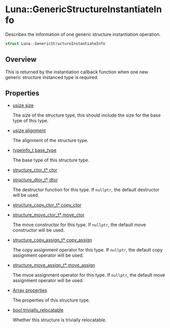 # Luna::GenericStructureInstantiateInfo
Describes the information of one generic structure instantiation operation. 

```c++
struct Luna::GenericStructureInstantiateInfo
```

## Overview
This is returned by the instantiation callback function when one new generic structure instanced type is required. 

## Properties
* [usize size](struct_luna_1_1_generic_structure_instantiate_info_1a59f6400efda18d25d7b3cf3c2e7a3d3d.md)

    The size of the structure type, this should include the size for the base type of this type. 

* [usize alignment](struct_luna_1_1_generic_structure_instantiate_info_1a84c18f6f6874b7f530f0c3ffe156e3fb.md)

    The alignment of the structure type. 

* [typeinfo_t base_type](struct_luna_1_1_generic_structure_instantiate_info_1a04e4a2d458c31f2a64e8669d8568ead9.md)

    The base type of this structure type. 

* [structure_ctor_t* ctor](struct_luna_1_1_generic_structure_instantiate_info_1a8b562d2692e5808232b9a65c240e6103.md)
* [structure_dtor_t* dtor](struct_luna_1_1_generic_structure_instantiate_info_1aa498db50ab9c3d7f9f84c97b8c24ac63.md)

    The destructor function for this type. If `nullptr`, the default destructor will be used. 

* [structure_copy_ctor_t* copy_ctor](struct_luna_1_1_generic_structure_instantiate_info_1abf45ac6225b448e989e041b420830949.md)
* [structure_move_ctor_t* move_ctor](struct_luna_1_1_generic_structure_instantiate_info_1a66e83256edf26122efc9735284bf5573.md)

    The move constructor for this type. If `nullptr`, the default move constructor will be used. 

* [structure_copy_assign_t* copy_assign](struct_luna_1_1_generic_structure_instantiate_info_1a7daacf4ed7ed76c8c18eb17f3ff4b1ed.md)

    The copy assignment operator for this type. If `nullptr`, the default copy assignment operator will be used. 

* [structure_move_assign_t* move_assign](struct_luna_1_1_generic_structure_instantiate_info_1a49a2c551255183998b610cfabb0bc464.md)

    The mvoe assignment operator for this type. If `nullptr`, the default move assignment operator will be used. 

* [Array<StructurePropertyDesc> properties](struct_luna_1_1_generic_structure_instantiate_info_1a9d4b7ec2acd9a6841c13e7ebd0262f23.md)

    The properties of this structure type. 

* [bool trivially_relocatable](struct_luna_1_1_generic_structure_instantiate_info_1a8e5f4fefafed4000ee467f8de565955d.md)

    Whether this structure is trivially relocatable. 

